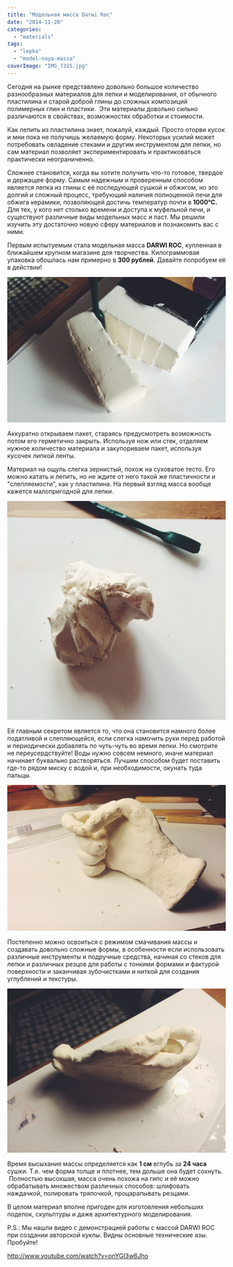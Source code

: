 ```yaml
---
title: "Модельная масса Darwi Roc"
date: "2014-11-20"
categories: 
  - "materials"
tags: 
  - "lepka"
  - "model-naya-massa"
coverImage: "IMG_7315.jpg"
---
```


Сегодня на рынке представлено довольно большое количество разнообразных материалов для лепки и моделирования, от обычного пластилина и старой доброй глины до сложных композиций полимерных глин и пластики.  Эти материалы довольно сильно различаются в свойствах, возможностях обработки и стоимости.

Как лепить из пластилина знает, пожалуй, каждый. Просто оторви кусок и мни пока не получишь желаемую форму. Некоторых усилий может потребовать овладение стеками и другим инструментом для лепки, но сам материал позволяет экспериментировать и практиковаться практически неограниченно.

Сложнее становится, когда вы хотите получить что-то готовое, твердое и держащее форму. Самым надежным и проверенным способом является лепка из глины с её последующей сушкой и обжигом, но это долгий и сложный процесс, требующий наличия полноценной печи для обжига керамики, позволяющей достичь температур почти в **1000°C.** Для тех, у кого нет столько времени и доступа к муфельной печи, и существуют различные виды модельных масс и паст. Мы решили изучить эту достаточно новую сферу материалов и познакомить вас с ними.

Первым испытуемым стала модельная масса **DARWI ROC**, купленная в ближайшем крупном магазине для творчества. Килограммовая упаковка обошлась нам примерно в **300 рублей**. Давайте попробуем её в действии!

[![Режем](images/IMG_7313.jpg)](https://frkt.ru/ooley/wp-content/uploads/sites/13/2014/12/u__yROtgvKE.jpg2014/11/IMG_7313.jpg)

Аккуратно открываем пакет, стараясь предусмотреть возможность потом его герметично закрыть. Используя нож или стек, отделяем нужное количество материала и закупориваем пакет, используя кусочек липкой ленты.

Материал на ощупь слегка зернистый, похож на суховатое тесто. Его можно катать и лепить, но не ждите от него такой же пластичности и "слепляемости", как у пластилина. На первый взгляд масса вообще кажется малопригодной для лепки.

[![Мнём](images/IMG_7316.jpg)](https://frkt.ru/ooley/wp-content/uploads/sites/13/2014/12/u__yROtgvKE.jpg2014/11/IMG_7316.jpg)

Её главным секретом является то, что она становится намного более податливой и слепляющейся, если слегка намочить руки перед работой и периодически добавлять по чуть-чуть во время лепки. Но смотрите не переусердствуйте! Воды нужно совсем немного, иначе материал начинает буквально растворяться. Лучшим способом будет поставить где-то рядом миску с водой и, при необходимости, окунать туда пальцы.

[![Лепим](images/IMG_7312.jpg)](https://frkt.ru/ooley/wp-content/uploads/sites/13/2014/12/u__yROtgvKE.jpg2014/11/IMG_7312.jpg)

Постепенно можно освоиться с режимом смачивания массы и создавать довольно сложные формы, в особенности если использовать различные инструменты и подручные средства, начиная со стеков для лепки и различных резцов для работы с тонкими формами и фактурой поверхности и заканчивая зубочистками и ниткой для создания углублений и текстуры.

[![Сушим](images/IMG_7311.jpg)](https://frkt.ru/ooley/wp-content/uploads/sites/13/2014/12/u__yROtgvKE.jpg2014/11/IMG_7311.jpg)

Время высыхания массы определяется как **1 см** вглубь за **24 часа** сушки. Т.е. чем форма толще и плотнее, тем дольше она будет сохнуть.  Полностью высохшая, масса очень похожа на гипс и её можно обрабатывать множеством различных способов: шлифовать наждачкой, полировать тряпочкой, процарапывать резцами.

В целом материал вполне пригоден для изготовления небольших поделок, скульптуры и даже архитектурного моделирования.

P.S.: Мы нашли видео с демонстрацией работы с массой DARWI ROC при создании авторской куклы. Видны основные технические азы. Пробуйте!

http://www.youtube.com/watch?v=onYGI3w6Jho
